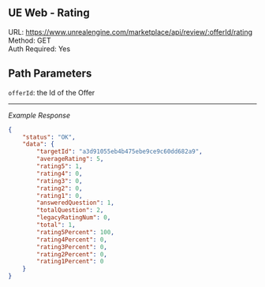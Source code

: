 ## UE Web - Rating

URL: https://www.unrealengine.com/marketplace/api/review/:offerId/rating \
Method: GET \
Auth Required: Yes

## Path Parameters

`offerId`: the Id of the Offer

---

_Example Response_

```json
{
    "status": "OK",
    "data": {
        "targetId": "a3d91055eb4b475ebe9ce9c60dd682a9",
        "averageRating": 5,
        "rating5": 1,
        "rating4": 0,
        "rating3": 0,
        "rating2": 0,
        "rating1": 0,
        "answeredQuestion": 1,
        "totalQuestion": 2,
        "legacyRatingNum": 0,
        "total": 1,
        "rating5Percent": 100,
        "rating4Percent": 0,
        "rating3Percent": 0,
        "rating2Percent": 0,
        "rating1Percent": 0
    }
}
```